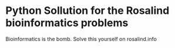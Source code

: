 # Python Sollution for the Rosalind bioinformatics problems

Bioinformatics is the bomb. Solve this yourself on rosalind.info
